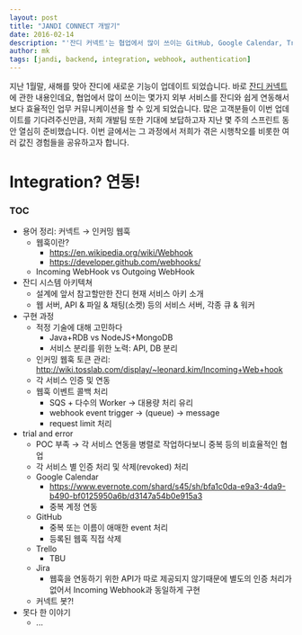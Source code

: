 ```yaml
---
layout: post
title: "JANDI CONNECT 개발기"
date: 2016-02-14
description: "'잔디 커넥트'는 협업에서 많이 쓰이는 GitHub, Google Calendar, Trello 등의 외부 서비스를 잔디와 쉽게 연동할 수 있는 기능입니다. 잔디 커넥트를 개발하면서 저희 개발팀이 겪은 여러 값진 경험들을 공유합니다."
author: mk
tags: [jandi, backend, integration, webhook, authentication]
---
```


지난 1월말, 새해를 맞아 잔디에 새로운 기능이 업데이트 되었습니다. 바로 [잔디 커넥트](http://blog.jandi.com/ko/2016/01/28/jandi-update-news-jan-21/) 에 관한 내용인데요, 협업에서 많이 쓰이는 몇가지 외부 서비스를 잔디와 쉽게 연동해서 보다 효율적인 업무 커뮤니케이션을 할 수 있게 되었습니다. 많은 고객분들이 이번 업데이트를 기다려주신만큼, 저희 개발팀 또한 기대에 보답하고자 지난 몇 주의 스프린트 동안 열심히 준비했습니다. 이번 글에서는 그 과정에서 저희가 겪은 시행착오를 비롯한 여러 값진 경험들을 공유하고자 합니다.

# Integration? 연동! #



### TOC

- 용어 정리: 커넥트 → 인커밍 웹훅
    - 웹훅이란?
        - https://en.wikipedia.org/wiki/Webhook
        - https://developer.github.com/webhooks/
    - Incoming WebHook vs Outgoing WebHook
- 잔디 시스템 아키텍쳐
    - 설계에 앞서 참고할만한 잔디 현재 서비스 아키 소개
    - 웹 서버, API & 파일 & 채팅(소켓) 등의 서비스 서버, 각종 큐 & 워커
- 구현 과정
    - 적정 기술에 대해 고민하다
        - Java+RDB vs NodeJS+MongoDB
        - 서비스 분리를 위한 노력: API, DB 분리
    - 인커밍 웹훅 토큰 관리: http://wiki.tosslab.com/display/~leonard.kim/Incoming+Web+hook
    - 각 서비스 인증 및 연동
    - 웹훅 이벤트 콜백 처리
        - SQS + 다수의 Worker → 대용량 처리 유리
        - webhook event trigger → (queue) → message
        - request limit 처리
- trial and error
    - POC 부족 → 각 서비스 연동을 병렬로 작업하다보니 중복 등의 비효율적인 협업
    - 각 서비스 별 인증 처리 및 삭제(revoked) 처리
    - Google Calendar
        - https://www.evernote.com/shard/s45/sh/bfa1c0da-e9a3-4da9-b490-bf0125950a6b/d3147a54b0e915a3
        - 중복 계정 연동
    - GitHub
        - 중복 또는 이름이 애매한 event 처리
        - 등록된 웹훅 직접 삭제
    - Trello
        - TBU
    - Jira
        - 웹훅을 연동하기 위한 API가 따로 제공되지 않기때문에 별도의 인증 처리가 없어서 Incoming Webhook과 동일하게 구현
    - 커넥트 봇?!
- 못다 한 이야기
    - ...


